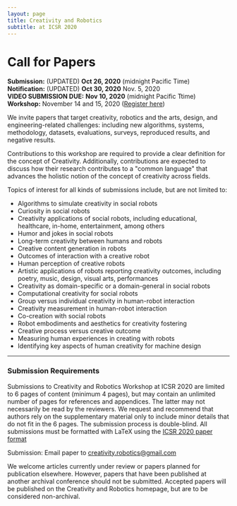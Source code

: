 ```yaml
---
layout: page
title: Creativity and Robotics
subtitle: at ICSR 2020
---
```


# Call for Papers

**Submission:**  (UPDATED) **Oct 26, 2020** (midnight Pacific Time) <br>
**Notification:** (UPDATED) **Oct 30, 2020** Nov. 5, 2020 <br>
**VIDEO SUBMISSION DUE:** **Nov 10, 2020** (midnight Pacific Ttime) <br>
**Workshop:** November 14 and 15, 2020 ([Register here](https://washington.zoom.us/meeting/register/tJElceivrTkvEtWdUoijVL8hrN5mOgS7guyn))


We invite papers that target creativity, robotics and the arts,
design, and engineering-related challenges: including new
algorithms, systems, methodology, datasets, evaluations, surveys, reproduced
results, and negative results.

Contributions to this workshop are required to provide a clear definition for
the concept of Creativity. Additionally, contributions are expected to discuss
how their research contributes to a "common language" that advances the
holistic notion of the concept of creativity across fields. 

Topics of interest for all kinds of submissions include, but are not limited to:
- Algorithms to simulate creativity in social robots
- Curiosity in social robots
- Creativity applications of social robots, including educational, healthcare, in-home, entertainment, among others
- Humor and jokes in social robots
- Long-term creativity between humans and robots
- Creative content generation in robots
- Outcomes of interaction with a creative robot
- Human perception of creative robots
- Artistic applications of robots reporting creativity outcomes, including poetry, music, design, visual arts, performances
- Creativity as domain-specific or a domain-general in social robots
- Computational creativity for social robots
- Group versus individual creativity in human-robot interaction
- Creativity measurement in human-robot interaction
- Co-creation with social robots
- Robot embodiments and aesthetics for creativity fostering
- Creative process versus creative outcome
- Measuring human experiences in creating with robots
- Identifying key aspects of human creativity for machine design

<hr>

### Submission Requirements

Submissions to Creativity and Robotics Workshop at ICSR 2020 are limited to
6 pages of content (minimum 4 pages), but may contain an unlimited
number of pages for references and appendices. The latter may not
necessarily be read by the reviewers. We request and recommend that
authors rely on the supplementary material only to include minor
details that do not fit in the 6 pages. The submission process is
double-blind. All submissions must be formatted with LaTeX using
the [ICSR 2020 paper
format](https://sites.psu.edu/icsr2020/submission/)

Submission: Email paper to creativity.robotics@gmail.com

We welcome articles currently under review or papers
planned for publication elsewhere. However, papers that have been
published at another archival conference should not be submitted. Accepted
papers will be published on the Creativity and Robotics homepage, but are to be
considered non-archival.

